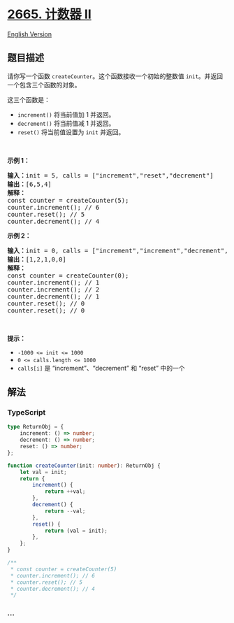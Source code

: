 # [2665. 计数器 II](https://leetcode.cn/problems/counter-ii)

[English Version](/solution/2600-2699/2665.Counter%20II/README_EN.md)

## 题目描述

<!-- 这里写题目描述 -->

<p>请你写一个函数&nbsp;<code>createCounter</code>。这个函数接收一个初始的整数值 <code>init</code>。并返回一个包含三个函数的对象。</p>

<p>这三个函数是：</p>

<ul>
	<li><code>increment()</code>&nbsp;将当前值加 1 并返回。</li>
	<li><code>decrement()</code>&nbsp;将当前值减 1 并返回。</li>
	<li><code>reset()</code>&nbsp;将当前值设置为 <code>init</code> 并返回。</li>
</ul>

<p>&nbsp;</p>

<p><strong class="example">示例 1：</strong></p>

<pre>
<strong>输入：</strong>init = 5, calls = ["increment","reset","decrement"]
<strong>输出：</strong>[6,5,4]
<strong>解释：</strong>
const counter = createCounter(5);
counter.increment(); // 6
counter.reset(); // 5
counter.decrement(); // 4
</pre>

<p><strong class="example">示例 2：</strong></p>

<pre>
<strong>输入：</strong>init = 0, calls = ["increment","increment","decrement","reset","reset"]
<strong>输出：</strong>[1,2,1,0,0]
<strong>解释：</strong>
const counter = createCounter(0);
counter.increment(); // 1
counter.increment(); // 2
counter.decrement(); // 1
counter.reset(); // 0
counter.reset(); // 0
</pre>

<p>&nbsp;</p>

<p><strong>提示：</strong></p>

<ul>
	<li><code>-1000 &lt;= init &lt;= 1000</code></li>
	<li><code>0 &lt;= calls.length &lt;= 1000</code></li>
	<li><code>calls[i]</code> 是 “increment”、“decrement” 和 “reset” 中的一个</li>
</ul>

## 解法

<!-- 这里可写通用的实现逻辑 -->

<!-- tabs:start -->

### **TypeScript**

```ts
type ReturnObj = {
    increment: () => number;
    decrement: () => number;
    reset: () => number;
};

function createCounter(init: number): ReturnObj {
    let val = init;
    return {
        increment() {
            return ++val;
        },
        decrement() {
            return --val;
        },
        reset() {
            return (val = init);
        },
    };
}

/**
 * const counter = createCounter(5)
 * counter.increment(); // 6
 * counter.reset(); // 5
 * counter.decrement(); // 4
 */
```

### **...**

```

```

<!-- tabs:end -->
